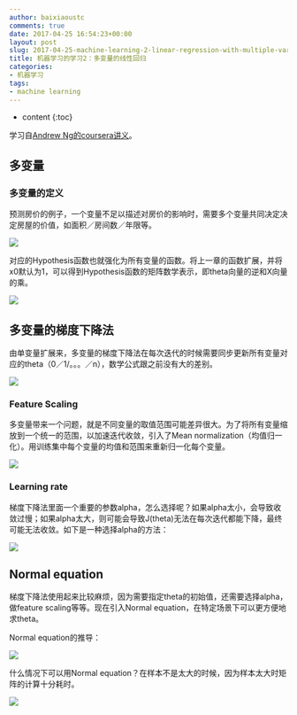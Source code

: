 ```yaml
---
author: baixiaoustc
comments: true
date: 2017-04-25 16:54:23+00:00
layout: post
slug: 2017-04-25-machine-learning-2-linear-regression-with-multiple-variables
title: 机器学习的学习2：多变量的线性回归
categories:
- 机器学习
tags:
- machine learning
---
```


* content 
{:toc}


学习自[Andrew Ng的coursera讲义](https://www.coursera.org/learn/machine-learning/home/welcome)。

## 多变量

### 多变量的定义

预测房价的例子，一个变量不足以描述对房价的影响时，需要多个变量共同决定决定房屋的价值，如面积／房间数／年限等。

![](http://oiz85bhef.bkt.clouddn.com/image/Jietu20170425-091624@2x.jpg)

对应的Hypothesis函数也就强化为所有变量的函数。将上一章的函数扩展，并将x0默认为1，可以得到Hypothesis函数的矩阵数学表示，即theta向量的逆和X向量的乘。

![](http://oiz85bhef.bkt.clouddn.com/image/Jietu20170425-092131@2x.jpg)

## 多变量的梯度下降法

由单变量扩展来，多变量的梯度下降法在每次迭代的时候需要同步更新所有变量对应的theta（0／1/。。。／n），数学公式跟之前没有大的差别。

![](http://oiz85bhef.bkt.clouddn.com/image/Jietu20170425-092635@2x.jpg)

### Feature Scaling

多变量带来一个问题，就是不同变量的取值范围可能差异很大。为了将所有变量缩放到一个统一的范围，以加速迭代收敛，引入了Mean normalization（均值归一化）。用训练集中每个变量的均值和范围来重新归一化每个变量。

![](http://oiz85bhef.bkt.clouddn.com/image/Jietu20170425-094355@2x.jpg)

### Learning rate

梯度下降法里面一个重要的参数alpha，怎么选择呢？如果alpha太小，会导致收敛过慢；如果alpha太大，则可能会导致J(theta)无法在每次迭代都能下降，最终可能无法收敛。如下是一种选择alpha的方法：

![](http://oiz85bhef.bkt.clouddn.com/image/Jietu20170508-092419@2x.jpg)

## Normal equation

梯度下降法使用起来比较麻烦，因为需要指定theta的初始值，还需要选择alpha，做feature scaling等等。现在引入Normal equation，在特定场景下可以更方便地求theta。

Normal equation的推导：

![](http://oiz85bhef.bkt.clouddn.com/image/Jietu20170508-100522@2x.jpg)

什么情况下可以用Normal equation？在样本不是太大的时候，因为样本太大时矩阵的计算十分耗时。

![](http://oiz85bhef.bkt.clouddn.com/image/Jietu20170508-100848@2x.jpg)